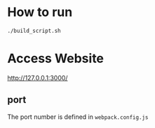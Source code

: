 # How to run

```
./build_script.sh
```

# Access Website

http://127.0.0.1:3000/

## port
The port number is defined in `webpack.config.js`


